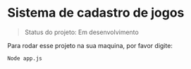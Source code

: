<h1>Sistema de cadastro de jogos</h1>

>Status do projeto: Em desenvolvimento

Para rodar esse projeto na sua maquina, por favor digite:

```
Node app.js
```
